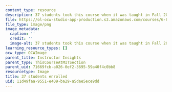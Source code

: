 ```yaml
---
content_type: resource
description: 37 students took this course when it was taught in Fall 2014.
file: https://ol-ocw-studio-app-production.s3.amazonaws.com/courses/6-890-algorithmic-lower-bounds-fun-with-hardness-proofs-fall-2014/11d49faa9551e409ba29a5dae5ece9dd_37.png
file_type: image/png
image_metadata:
  caption: ''
  credit: ''
  image-alt: 37 students took this course when it was taught in Fall 2014.
learning_resource_types: []
ocw_type: OCWImage
parent_title: Instructor Insights
parent_type: ThisCourseAtMITSection
parent_uid: 71669fcb-a026-0ef2-3695-59a40f4c0bb8
resourcetype: Image
title: 37 students enrolled
uid: 11d49faa-9551-e409-ba29-a5dae5ece9dd
---
```

